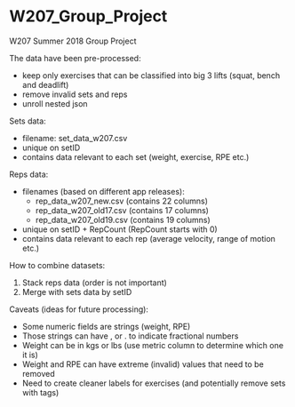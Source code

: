 # W207_Group_Project
W207 Summer 2018 Group Project

The data have been pre-processed:

 - keep only exercises that can be classified into big 3 lifts (squat, bench and deadlift)
 - remove invalid sets and reps
 - unroll nested json

Sets data:

 - filename: set_data_w207.csv
 - unique on setID
 - contains data relevant to each set (weight, exercise, RPE etc.)

Reps data:

 - filenames (based on different app releases):
    - rep_data_w207_new.csv (contains 22 columns)
    - rep_data_w207_old17.csv (contains 17 columns)
    - rep_data_w207_old19.csv (contains 19 columns)
 - unique on setID + RepCount (RepCount starts with 0)
 - contains data relevant to each rep (average velocity, range of motion etc.)

How to combine datasets:

 1. Stack reps data (order is not important)
 2. Merge with sets data by setID

Caveats (ideas for future processing):

 - Some numeric fields are strings (weight, RPE)
 - Those strings can have , or . to indicate fractional numbers
 - Weight can be in kgs or lbs (use metric column to determine which one it is)
 - Weight and RPE can have extreme (invalid) values that need to be removed
 - Need to create cleaner labels for exercises (and potentially remove sets with tags)

